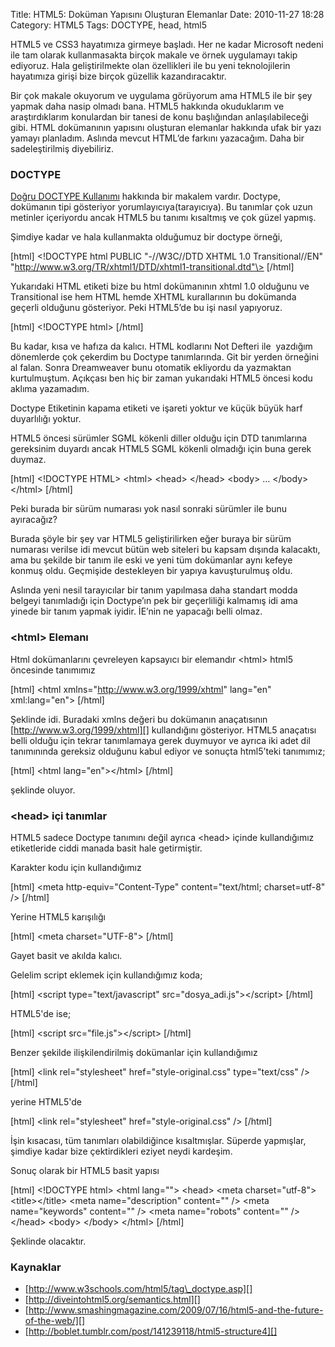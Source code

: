 Title: HTML5: Doküman Yapısını Oluşturan Elemanlar
Date: 2010-11-27 18:28
Category: HTML5
Tags: DOCTYPE, head, html5

HTML5 ve CSS3 hayatımıza girmeye başladı. Her ne kadar Microsoft nedeni
ile tam olarak kullanmasakta birçok makale ve örnek uygulamayı takip
ediyoruz. Hala geliştirilmekte olan özellikleri ile bu yeni
teknolojilerin hayatımıza girişi bize birçok güzellik kazandıracaktır.

Bir çok makale okuyorum ve uygulama görüyorum ama HTML5 ile bir şey
yapmak daha nasip olmadı bana. HTML5 hakkında okuduklarım ve
araştırdıklarım konulardan bir tanesi de konu başlığından
anlaşılabileceği gibi. HTML dokümanının yapısını oluşturan elemanlar
hakkında ufak bir yazı yamayı planladım. Aslında mevcut HTML’de farkını
yazacağım. Daha bir sadeleştirilmiş diyebiliriz.

### DOCTYPE

[Doğru DOCTYPE Kullanımı][] hakkında bir makalem vardır. Doctype,
dokümanın tipi gösteriyor yorumlayıcıya(tarayıcıya). Bu tanımlar çok
uzun metinler içeriyordu ancak HTML5 bu tanımı kısaltmış ve çok güzel
yapmış.

Şimdiye kadar ve hala kullanmakta olduğumuz bir doctype örneği,

[html] \<!DOCTYPE html PUBLIC "-//W3C//DTD XHTML 1.0 Transitional//EN"
"http://www.w3.org/TR/xhtml1/DTD/xhtml1-transitional.dtd"\> [/html]

Yukarıdaki HTML etiketi bize bu html dokümanının xhtml 1.0 olduğunu ve
Transitional ise hem HTML hemde XHTML kurallarının bu dokümanda geçerli
olduğunu gösteriyor. Peki HTML5’de bu işi nasıl yapıyoruz.

[html] \<!DOCTYPE html\> [/html]

Bu kadar, kısa ve hafıza da kalıcı. HTML kodlarını Not Defteri ile
 yazdığım dönemlerde çok çekerdim bu Doctype tanımlarında. Git bir
yerden örneğini al falan. Sonra Dreamweaver bunu otomatik ekliyordu da
yazmaktan kurtulmuştum. Açıkçası ben hiç bir zaman yukarıdaki HTML5
öncesi kodu aklıma yazamadım.

Doctype Etiketinin kapama etiketi ve işareti yoktur ve küçük büyük harf
duyarlılığı yoktur.

HTML5 öncesi sürümler SGML kökenli diller olduğu için DTD tanımlarına
gereksinim duyardı ancak HTML5 SGML kökenli olmadığı için buna gerek
duymaz.

[html] \<!DOCTYPE HTML\> \<html\> \<head\> \</head\> \<body\> ...
\</body\> \</html\> [/html]

Peki burada bir sürüm numarası yok nasıl sonraki sürümler ile bunu
ayıracağız?

Burada şöyle bir şey var HTML5 geliştirilirken eğer buraya bir sürüm
numarası verilse idi mevcut bütün web siteleri bu kapsam dışında
kalacaktı, ama bu şekilde bir tanım ile eski ve yeni tüm dokümanlar aynı
kefeye konmuş oldu. Geçmişide destekleyen bir yapıya kavuşturulmuş oldu.

Aslında yeni nesil tarayıcılar bir tanım yapılmasa daha standart modda
belgeyi tanımladığı için Doctype’ın pek bir geçerliliği kalmamış idi ama
yinede bir tanım yapmak iyidir. İE’nin ne yapacağı belli olmaz.

### \<html\> Elemanı

Html dokümanlarını çevreleyen kapsayıcı bir elemandır \<html\> html5
öncesinde tanımımız

[html] \<html xmlns="http://www.w3.org/1999/xhtml" lang="en"
xml:lang="en"\> [/html]

Şeklinde idi. Buradaki xmlns değeri bu dokümanın anaçatısının
[http://www.w3.org/1999/xhtml][] kullandığını gösteriyor. HTML5
anaçatısı belli olduğu için tekrar tanımlamaya gerek duymuyor ve ayrıca
iki adet dil tanımınında gereksiz olduğunu kabul ediyor ve sonuçta
html5’teki tanımımız;

[html] \<html lang="en"\>\</html\> [/html]

şeklinde oluyor.

### \<head\> içi tanımlar

HTML5 sadece Doctype tanımını değil ayrıca \<head\> içinde kullandığımız
etiketleride ciddi manada basit hale getirmiştir.

Karakter kodu için kullandığımız

[html] \<meta http-equiv="Content-Type" content="text/html;
charset=utf-8" /\> [/html]

Yerine HTML5 karışılığı

[html] \<meta charset="UTF-8"\> [/html]

Gayet basit ve akılda kalıcı.

Gelelim script eklemek için kullandığımız koda;

[html] \<script type="text/javascript" src="dosya\_adi.js"\>\</script\>
[/html]

HTML5'de ise;

[html] \<script src="file.js"\>\</script\> [/html]

Benzer şekilde ilişkilendirilmiş dokümanlar için kullandığımız

[html] \<link rel="stylesheet" href="style-original.css" type="text/css"
/\> [/html]

yerine HTML5'de

[html] \<link rel="stylesheet" href="style-original.css" /\> [/html]

İşin kısacası, tüm tanımları olabildiğince kısaltmışlar. Süperde
yapmışlar, şimdiye kadar bize çektirdikleri eziyet neydi kardeşim.

Sonuç olarak bir HTML5 basit yapısı

[html] \<!DOCTYPE html\> \<html lang=""\> \<head\> \<meta
charset="utf-8"\> \<title\>\</title\> \<meta name="description"
content="" /\> \<meta name="keywords" content="" /\> \<meta
name="robots" content="" /\> \</head\> \<body\> \</body\> \</html\>
[/html]

Şeklinde olacaktır.

### Kaynaklar

-   [http://www.w3schools.com/html5/tag\_doctype.asp][]
-   [http://diveintohtml5.org/semantics.html][]
-   [http://www.smashingmagazine.com/2009/07/16/html5-and-the-future-of-the-web/][]
-   [http://boblet.tumblr.com/post/141239118/html5-structure4][]  

</p>

  [Doğru DOCTYPE Kullanımı]: http://www.fatihhayrioglu.com/dogru-doctype-kullanimi/
  [http://www.w3.org/1999/xhtml]: http://www.w3.org/1999/xhtml
  [http://www.w3schools.com/html5/tag\_doctype.asp]: http://www.w3schools.com/html5/tag_doctype.asp
  [http://diveintohtml5.org/semantics.html]: http://diveintohtml5.org/semantics.html
  [http://www.smashingmagazine.com/2009/07/16/html5-and-the-future-of-the-web/]:
    http://www.smashingmagazine.com/2009/07/16/html5-and-the-future-of-the-web/
  [http://boblet.tumblr.com/post/141239118/html5-structure4]: http://boblet.tumblr.com/post/141239118/html5-structure4
